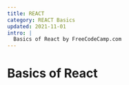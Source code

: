 ```yaml
---
title: REACT
category: REACT Basics
updated: 2021-11-01
intro: |
  Basics of React by FreeCodeCamp.com
---
```


# Basics of React
